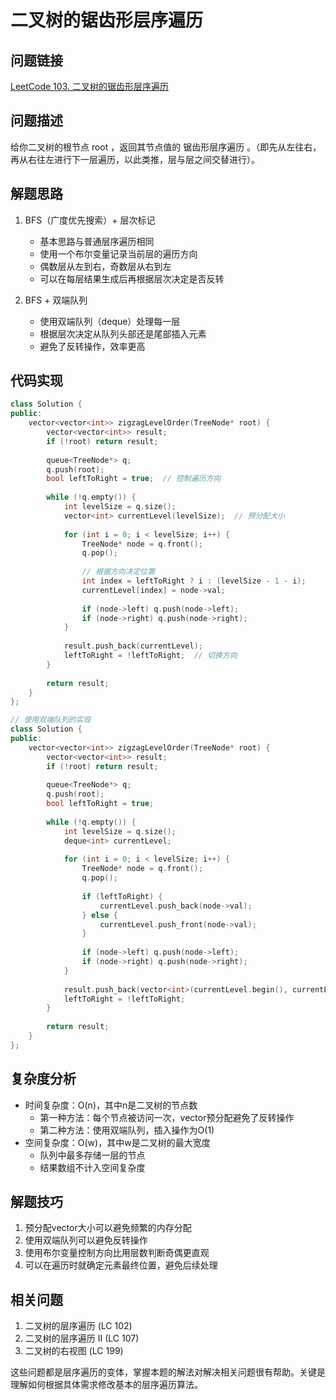 # 二叉树的锯齿形层序遍历

## 问题链接
[LeetCode 103. 二叉树的锯齿形层序遍历](https://leetcode.com/problems/binary-tree-zigzag-level-order-traversal/)

## 问题描述
给你二叉树的根节点 root ，返回其节点值的 锯齿形层序遍历 。（即先从左往右，再从右往左进行下一层遍历，以此类推，层与层之间交替进行）。

## 解题思路
1. BFS（广度优先搜索）+ 层次标记
   - 基本思路与普通层序遍历相同
   - 使用一个布尔变量记录当前层的遍历方向
   - 偶数层从左到右，奇数层从右到左
   - 可以在每层结果生成后再根据层次决定是否反转

2. BFS + 双端队列
   - 使用双端队列（deque）处理每一层
   - 根据层次决定从队列头部还是尾部插入元素
   - 避免了反转操作，效率更高

## 代码实现
```cpp
class Solution {
public:
    vector<vector<int>> zigzagLevelOrder(TreeNode* root) {
        vector<vector<int>> result;
        if (!root) return result;
        
        queue<TreeNode*> q;
        q.push(root);
        bool leftToRight = true;  // 控制遍历方向
        
        while (!q.empty()) {
            int levelSize = q.size();
            vector<int> currentLevel(levelSize);  // 预分配大小
            
            for (int i = 0; i < levelSize; i++) {
                TreeNode* node = q.front();
                q.pop();
                
                // 根据方向决定位置
                int index = leftToRight ? i : (levelSize - 1 - i);
                currentLevel[index] = node->val;
                
                if (node->left) q.push(node->left);
                if (node->right) q.push(node->right);
            }
            
            result.push_back(currentLevel);
            leftToRight = !leftToRight;  // 切换方向
        }
        
        return result;
    }
};
```

```cpp
// 使用双端队列的实现
class Solution {
public:
    vector<vector<int>> zigzagLevelOrder(TreeNode* root) {
        vector<vector<int>> result;
        if (!root) return result;
        
        queue<TreeNode*> q;
        q.push(root);
        bool leftToRight = true;
        
        while (!q.empty()) {
            int levelSize = q.size();
            deque<int> currentLevel;
            
            for (int i = 0; i < levelSize; i++) {
                TreeNode* node = q.front();
                q.pop();
                
                if (leftToRight) {
                    currentLevel.push_back(node->val);
                } else {
                    currentLevel.push_front(node->val);
                }
                
                if (node->left) q.push(node->left);
                if (node->right) q.push(node->right);
            }
            
            result.push_back(vector<int>(currentLevel.begin(), currentLevel.end()));
            leftToRight = !leftToRight;
        }
        
        return result;
    }
};
```

## 复杂度分析
- 时间复杂度：O(n)，其中n是二叉树的节点数
  - 第一种方法：每个节点被访问一次，vector预分配避免了反转操作
  - 第二种方法：使用双端队列，插入操作为O(1)
- 空间复杂度：O(w)，其中w是二叉树的最大宽度
  - 队列中最多存储一层的节点
  - 结果数组不计入空间复杂度

## 解题技巧
1. 预分配vector大小可以避免频繁的内存分配
2. 使用双端队列可以避免反转操作
3. 使用布尔变量控制方向比用层数判断奇偶更直观
4. 可以在遍历时就确定元素最终位置，避免后续处理

## 相关问题
1. 二叉树的层序遍历 (LC 102)
2. 二叉树的层序遍历 II (LC 107)
3. 二叉树的右视图 (LC 199)

这些问题都是层序遍历的变体，掌握本题的解法对解决相关问题很有帮助。关键是理解如何根据具体需求修改基本的层序遍历算法。
